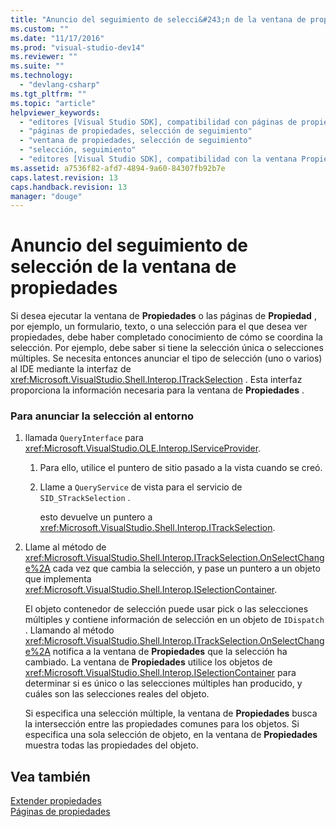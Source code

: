 ```yaml
---
title: "Anuncio del seguimiento de selecci&#243;n de la ventana de propiedades | Microsoft Docs"
ms.custom: ""
ms.date: "11/17/2016"
ms.prod: "visual-studio-dev14"
ms.reviewer: ""
ms.suite: ""
ms.technology: 
  - "devlang-csharp"
ms.tgt_pltfrm: ""
ms.topic: "article"
helpviewer_keywords: 
  - "editores [Visual Studio SDK], compatibilidad con páginas de propiedades"
  - "páginas de propiedades, selección de seguimiento"
  - "ventana de propiedades, selección de seguimiento"
  - "selección, seguimiento"
  - "editores [Visual Studio SDK], compatibilidad con la ventana Propiedades"
ms.assetid: a7536f82-afd7-4894-9a60-84307fb92b7e
caps.latest.revision: 13
caps.handback.revision: 13
manager: "douge"
---
```

# Anuncio del seguimiento de selecci&#243;n de la ventana de propiedades
Si desea ejecutar la ventana de **Propiedades** o las páginas de **Propiedad** , por ejemplo, un formulario, texto, o una selección para el que desea ver propiedades, debe haber completado conocimiento de cómo se coordina la selección.  Por ejemplo, debe saber si tiene la selección única o selecciones múltiples.  Se necesita entonces anunciar el tipo de selección \(uno o varios\) al IDE mediante la interfaz de <xref:Microsoft.VisualStudio.Shell.Interop.ITrackSelection> .  Esta interfaz proporciona la información necesaria para la ventana de **Propiedades** .  
  
### Para anunciar la selección al entorno  
  
1.  llamada `QueryInterface` para <xref:Microsoft.VisualStudio.OLE.Interop.IServiceProvider>.  
  
    1.  Para ello, utilice el puntero de sitio pasado a la vista cuando se creó.  
  
    2.  Llame a `QueryService` de vista para el servicio de `SID_STrackSelection` .  
  
         esto devuelve un puntero a <xref:Microsoft.VisualStudio.Shell.Interop.ITrackSelection>.  
  
2.  Llame al método de <xref:Microsoft.VisualStudio.Shell.Interop.ITrackSelection.OnSelectChange%2A> cada vez que cambia la selección, y pase un puntero a un objeto que implementa <xref:Microsoft.VisualStudio.Shell.Interop.ISelectionContainer>.  
  
     El objeto contenedor de selección puede usar pick o las selecciones múltiples y contiene información de selección en un objeto de `IDispatch` .  Llamando al método <xref:Microsoft.VisualStudio.Shell.Interop.ITrackSelection.OnSelectChange%2A> notifica a la ventana de **Propiedades** que la selección ha cambiado.  La ventana de **Propiedades** utilice los objetos de <xref:Microsoft.VisualStudio.Shell.Interop.ISelectionContainer> para determinar si es único o las selecciones múltiples han producido, y cuáles son las selecciones reales del objeto.  
  
     Si especifica una selección múltiple, la ventana de **Propiedades** busca la intersección entre las propiedades comunes para los objetos.  Si especifica una sola selección de objeto, en la ventana de **Propiedades** muestra todas las propiedades del objeto.  
  
## Vea también  
 [Extender propiedades](../Topic/Extending%20Properties.md)   
 [Páginas de propiedades](../Topic/Property%20Pages.md)